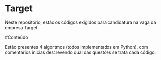 # Target

Neste repositório, estão os códigos exigidos para candidatura na vaga da empresa Target.

#Conteúdo

Estão presentes 4 algoritmos (todos implementados em Python), com comentários inicias descrevendo qual das questões se trata cada código.

